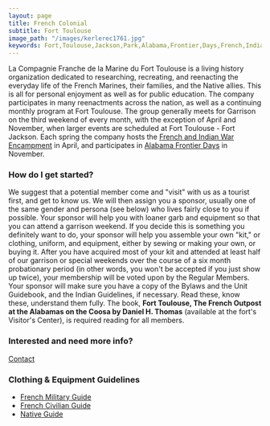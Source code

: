 ```yaml
---
layout: page
title: French Colonial
subtitle: Fort Toulouse
image_path: "/images/kerlerec1761.jpg"
keywords: Fort,Toulouse,Jackson,Park,Alabama,Frontier,Days,French,Indian
---
```


La Compagnie Franche de la Marine du Fort Toulouse is a living history organization dedicated to researching, recreating, and reenacting the everyday life of the French Marines, their families, and the Native allies. This is all for personal enjoyment as well as for public education. The company participates in many reenactments across the nation, as well as a continuing monthly program at Fort Toulouse. The group generally meets for Garrison on the third weekend of every month, with the exception of April and November, when larger events are scheduled at Fort Toulouse - Fort Jackson. Each spring the company hosts the [French and Indian War Encampment][1] in April, and participates in [Alabama Frontier Days][2] in November.
### How do I get started?
We suggest that a potential member come and "visit" with us as a tourist first, and get to know us. We will then assign you a sponsor, usually one of the same gender and persona (see below) who lives fairly close to you if possible. Your sponsor will help you with loaner garb and equipment so that you can attend a garrison weekend. If you decide this is something you definitely want to do, your sponsor will help you assemble your own "kit," or clothing, uniform, and equipment, either by sewing or making your own, or buying it. After you have acquired most of your kit and attended at least half of our garrison or special weekends over the course of a six month probationary period (in other words, you won't be accepted if you just show up twice), your membership will be voted upon by the Regular Members. Your sponsor will make sure you have a copy of the Bylaws and the Unit Guidebook, and the Indian Guidelines, if necessary. Read these, know these, understand them fully. The book, **Fort Toulouse, The French Outpost at the Alabamas on the Coosa by Daniel H. Thomas** (available at the fort's Visitor's Center), is required reading for all members.

### Interested and need more info?
<a href="mailto:toulous1@bellsouth.net" class="button buttonBrand" target="_blank">Contact</a>
### Clothing & Equipment Guidelines
* [French Military Guide](/reenactors/frenchmilitary)
* [French Civilian Guide](/reenactors/frenchcivilians)
* [Native Guide](/reenactors/nativeguide)

[1]: https://fttoulousejackson.org/events/frenchandindian/
[2]: https://www.fttoulousejackson.org/frontierdays/
